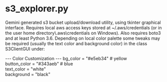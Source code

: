 # s3_explorer.py
Gemini generated s3 bucket upload/download utility, using tkinter graphical interface. Requires local aws access keys stored at ~/.aws/credentials (or in the user home directory\\.aws\credentials on Windows). Also requires boto3 and at least Python 3.6. Depending on local color palette some tweaks may be required (usually the text color and background color) in the class S3ClientGUI under:

  --- Color Customization ---
  bg_color = "#e5eb34"  # yellow  
  button_color = "#343aeb" # blue  
  text_color = "white"  
  background = "black"  
  
